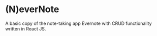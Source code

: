 # (N)everNote

A basic copy of the note-taking app Evernote with CRUD functionality written in React JS.


